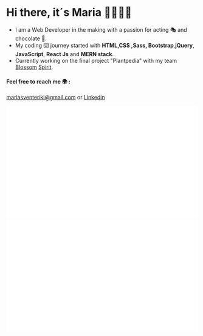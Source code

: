 # Hi there, it´s Maria 👋👩🏼‍💻

* I am a Web Developer in the making with a passion for acting 🎭 and chocolate 🍫. 
* My coding ⌨️ journey started with **HTML,CSS ,Sass, Bootstrap**,**jQuery**, **JavaScript**, **React Js** and **MERN stack**.
* Currently working on the final project "Plantpedia" with my team 
[Blossom](https://github.com/aegli84/aegli84) [Spirit](https://github.com/NicklausDim).
#### Feel free to reach me 🌍 :
mariasventeriki@gmail.com or [Linkedin](https://www.linkedin.com/in/maria-sventeriki-4133a01b3/)

![](https://raw.githubusercontent.com/MariaSventeriki/statistics/b873ecf046ce8658a8fa68a346b8614b29d1759b/generated/languages.svg)
![](https://raw.githubusercontent.com/MariaSventeriki/statistics/b873ecf046ce8658a8fa68a346b8614b29d1759b/generated/overview.svg)




